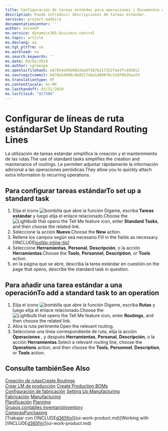 ```yaml
---
title: Configuración de tareas estándar para operaciones | Documentos de Microsoft
description: Puede introducir descripciones de tareas estándar.
services: project-madeira
documentationcenter: ''
author: SorenGP
ms.service: dynamics365-business-central
ms.topic: article
ms.devlang: na
ms.tgt_pltfrm: na
ms.workload: na
ms.search.keywords: ''
ms.date: 04/01/2019
ms.author: sgroespe
ms.openlocfilehash: e87054e95b08d3da9f3676217252fae3fc495012
ms.sourcegitcommit: bd78a5d990c9e83174da1409076c22df8b35eafd
ms.translationtype: HT
ms.contentlocale: es-MX
ms.lasthandoff: 03/31/2019
ms.locfileid: "927506"
---
```

# <a name="set-up-standard-routing-lines"></a><span data-ttu-id="80922-103">Configurar de líneas de ruta estándar</span><span class="sxs-lookup"><span data-stu-id="80922-103">Set Up Standard Routing Lines</span></span>
<span data-ttu-id="80922-104">La utilización de tareas estándar simplifica la creación y el mantenimiento de las rutas.</span><span class="sxs-lookup"><span data-stu-id="80922-104">The use of standard tasks simplifies the creation and maintenance of routings.</span></span> <span data-ttu-id="80922-105">Le permiten adjuntar rápidamente la información adicional a las operaciones periódicas.</span><span class="sxs-lookup"><span data-stu-id="80922-105">They allow you to quickly attach extra information to recurring operations.</span></span>

## <a name="to-set-up-a-standard-task"></a><span data-ttu-id="80922-106">Para configurar tareas estándar</span><span class="sxs-lookup"><span data-stu-id="80922-106">To set up a standard task</span></span>
1. <span data-ttu-id="80922-107">Elija el icono ![bombilla que abre la función Dígame](media/ui-search/search_small.png "Dígame que desea hacer"), escriba **Tareas estándar** y luego elija el enlace relacionado.</span><span class="sxs-lookup"><span data-stu-id="80922-107">Choose the ![Lightbulb that opens the Tell Me feature](media/ui-search/search_small.png "Tell me what you want to do") icon, enter **Standard Tasks**, and then choose the related link.</span></span>
2. <span data-ttu-id="80922-108">Seleccione la acción **Nuevo**.</span><span class="sxs-lookup"><span data-stu-id="80922-108">Choose the **New** action.</span></span>
3. <span data-ttu-id="80922-109">Rellene los campos según sea necesario.</span><span class="sxs-lookup"><span data-stu-id="80922-109">Fill in the fields as necessary.</span></span> [!INCLUDE[tooltip-inline-tip](includes/tooltip-inline-tip_md.md)]
4. <span data-ttu-id="80922-110">Seleccione **Herramientas**, **Personal**, **Descripción**, o la acción **Herramientas**.</span><span class="sxs-lookup"><span data-stu-id="80922-110">Choose the **Tools**, **Personnel**, **Description**, or **Tools** action.</span></span>
5. <span data-ttu-id="80922-111">en la página que se abre, describa la tarea estándar en cuestión.</span><span class="sxs-lookup"><span data-stu-id="80922-111">on the page that opens, describe the standard task in question.</span></span>

## <a name="to-add-a-standard-task-to-an-operation"></a><span data-ttu-id="80922-112">Para añadir una tarea estándar a una operación</span><span class="sxs-lookup"><span data-stu-id="80922-112">To add a standard task to an operation</span></span>
1. <span data-ttu-id="80922-113">Elija el icono ![bombilla que abre la función Dígame](media/ui-search/search_small.png "Dígame que desea hacer"), escriba **Rutas** y luego elija el enlace relacionado.</span><span class="sxs-lookup"><span data-stu-id="80922-113">Choose the ![Lightbulb that opens the Tell Me feature](media/ui-search/search_small.png "Tell me what you want to do") icon, enter **Routings**, and then choose the related link.</span></span>
2. <span data-ttu-id="80922-114">Abra la ruta pertinente.</span><span class="sxs-lookup"><span data-stu-id="80922-114">Open the relevant routing.</span></span>
3. <span data-ttu-id="80922-115">Seleccione una línea correspondiente de ruta, elija la acción **Operaciones** , y después **Herramientas**, **Personal**, **Descripción**, o la acción **Herramientas**.</span><span class="sxs-lookup"><span data-stu-id="80922-115">Select a relevant routing line, choose the **Operations** action, and then choose the **Tools**, **Personnel**, **Description**, or **Tools** action.</span></span>

## <a name="see-also"></a><span data-ttu-id="80922-116">Consulte también</span><span class="sxs-lookup"><span data-stu-id="80922-116">See Also</span></span>  
[<span data-ttu-id="80922-117">Creación de rutas</span><span class="sxs-lookup"><span data-stu-id="80922-117">Create Routings</span></span>](production-how-to-create-routings.md)  
<span data-ttu-id="80922-118">[Crear LM de producción](production-how-to-create-production-boms.md)   </span><span class="sxs-lookup"><span data-stu-id="80922-118">[Create Production BOMs](production-how-to-create-production-boms.md)   </span></span>  
<span data-ttu-id="80922-119">[Configuración de fabricación](production-configure-production-processes.md) </span><span class="sxs-lookup"><span data-stu-id="80922-119">[Setting Up Manufacturing](production-configure-production-processes.md) </span></span>  
<span data-ttu-id="80922-120">[Fabricación](production-manage-manufacturing.md)  </span><span class="sxs-lookup"><span data-stu-id="80922-120">[Manufacturing](production-manage-manufacturing.md)  </span></span>  
<span data-ttu-id="80922-121">[Planificación](production-planning.md) </span><span class="sxs-lookup"><span data-stu-id="80922-121">[Planning](production-planning.md) </span></span>  
[<span data-ttu-id="80922-122">Grupos contables inventario</span><span class="sxs-lookup"><span data-stu-id="80922-122">Inventory</span></span>](inventory-manage-inventory.md)  
[<span data-ttu-id="80922-123">Compras</span><span class="sxs-lookup"><span data-stu-id="80922-123">Purchasing</span></span>](purchasing-manage-purchasing.md)  
<span data-ttu-id="80922-124">[Trabajar con [!INCLUDE[d365fin](includes/d365fin_md.md)]](ui-work-product.md)</span><span class="sxs-lookup"><span data-stu-id="80922-124">[Working with [!INCLUDE[d365fin](includes/d365fin_md.md)]](ui-work-product.md)</span></span>  
